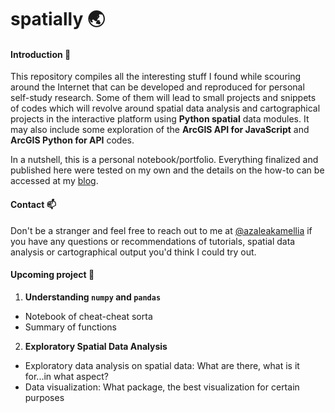 # spatially :earth_asia:

#### Introduction :loudspeaker:
This repository compiles all the interesting stuff I found while scouring around the Internet that can be developed and reproduced for personal self-study research. Some of them will lead to small projects and snippets of codes which will revolve around spatial data analysis and cartographical projects in the interactive platform using **Python spatial** data modules. It may also include some exploration of the **ArcGIS API for JavaScript** and **ArcGIS Python for API** codes.<br>

In a nutshell, this is a personal notebook/portfolio. Everything finalized and published here were tested on my own and the details on the how-to can be accessed at my [blog](https://azaleakamellia.tumblr.com).


#### Contact :mailbox:
Don't be a stranger and feel free to reach out to me at [@azaleakamellia](https://twitter.com/azaleakamellia) if you have any questions or recommendations of tutorials, spatial data analysis or cartographical output you'd think I could try out.

#### Upcoming project :pushpin:
1. **Understanding `numpy` and `pandas`**
  - Notebook of cheat-cheat sorta
  - Summary of functions
2. **Exploratory Spatial Data Analysis**
  - Exploratory data analysis on spatial data: What are there, what is it for...in what aspect?
  - Data visualization: What package, the best visualization for certain purposes

